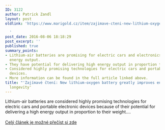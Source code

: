 ```yaml
---
ID: 3122
author: Patrick Zandl
layout: post
oldlink: 'https://www.marigold.cz/item/zajimave-cteni-new-lithium-oxygen-battery-greatly-improves-energy-efficiency-longevity

  '
post_date: 2016-08-06 18:18:29
post_excerpt: ''
published: true
summary_points:
- Lithium-air batteries are promising for electric cars and electronics due to high
  energy output.
- They have potential for delivering high energy output in proportion to weight.
- Considered highly promising technologies for electric cars and portable electronic
  devices.
- More information can be found in the full article linked above.
title: "'Zajímavé čtení: New lithium-oxygen battery greatly improves energy efficiency,"
  longevity'
---
```


Lithium-air batteries are considered highly promising technologies for electric cars and portable electronic devices because of their potential for delivering a high energy output in proportion to their weight....<br><br><a href="http://ift.tt/2anLU8W" target="_blank">Celý článek je možné přečíst si zde</a>
